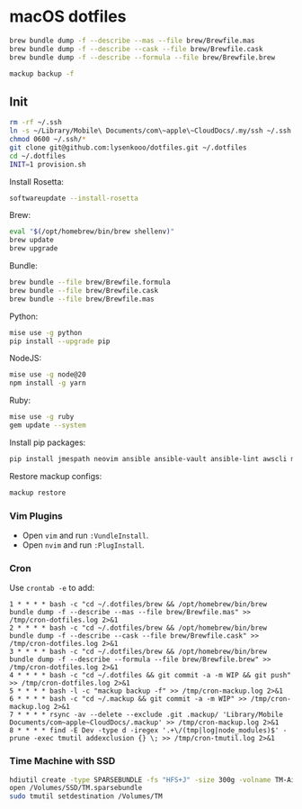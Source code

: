 # macOS dotfiles

```sh
brew bundle dump -f --describe --mas --file brew/Brewfile.mas
brew bundle dump -f --describe --cask --file brew/Brewfile.cask
brew bundle dump -f --describe --formula --file brew/Brewfile.brew
```

```sh
mackup backup -f
```

## Init

```sh
rm -rf ~/.ssh
ln -s ~/Library/Mobile\ Documents/com\~apple\~CloudDocs/.my/ssh ~/.ssh
chmod 0600 ~/.ssh/*
git clone git@github.com:lysenkooo/dotfiles.git ~/.dotfiles
cd ~/.dotfiles
INIT=1 provision.sh
```

Install Rosetta:
```sh
softwareupdate --install-rosetta
```

Brew:
```sh
eval "$(/opt/homebrew/bin/brew shellenv)"
brew update
brew upgrade
```

Bundle:
```sh
brew bundle --file brew/Brewfile.formula
brew bundle --file brew/Brewfile.cask
brew bundle --file brew/Brewfile.mas
```

Python:
```sh
mise use -g python
pip install --upgrade pip
```

NodeJS:
```sh
mise use -g node@20
npm install -g yarn
```

Ruby:
```sh
mise use -g ruby
gem update --system
```

Install pip packages:
```sh
pip install jmespath neovim ansible ansible-vault ansible-lint awscli mackup
```

Restore mackup configs:
```sh
mackup restore
```

### Vim Plugins

* Open `vim` and run `:VundleInstall`.
* Open `nvim` and run `:PlugInstall`.

### Cron

Use `crontab -e` to add:
```
1 * * * * bash -c "cd ~/.dotfiles/brew && /opt/homebrew/bin/brew bundle dump -f --describe --mas --file brew/Brewfile.mas" >> /tmp/cron-dotfiles.log 2>&1
2 * * * * bash -c "cd ~/.dotfiles/brew && /opt/homebrew/bin/brew bundle dump -f --describe --cask --file brew/Brewfile.cask" >> /tmp/cron-dotfiles.log 2>&1
3 * * * * bash -c "cd ~/.dotfiles/brew && /opt/homebrew/bin/brew bundle dump -f --describe --formula --file brew/Brewfile.brew" >> /tmp/cron-dotfiles.log 2>&1
4 * * * * bash -c "cd ~/.dotfiles && git commit -a -m WIP && git push" >> /tmp/cron-dotfiles.log 2>&1
5 * * * * bash -l -c "mackup backup -f" >> /tmp/cron-mackup.log 2>&1
6 * * * * bash -c "cd ~/.mackup && git commit -a -m WIP" >> /tmp/cron-mackup.log 2>&1
7 * * * * rsync -av --delete --exclude .git .mackup/ 'Library/Mobile Documents/com~apple~CloudDocs/.mackup' >> /tmp/cron-mackup.log 2>&1
8 * * * * find -E Dev -type d -iregex '.+\/(tmp|log|node_modules)$' -prune -exec tmutil addexclusion {} \; >> /tmp/cron-tmutil.log 2>&1
```

### Time Machine with SSD

```sh
hdiutil create -type SPARSEBUNDLE -fs "HFS+J" -size 300g -volname TM-Air /Volumes/SSD/TM.sparsebundle
open /Volumes/SSD/TM.sparsebundle
sudo tmutil setdestination /Volumes/TM
```
